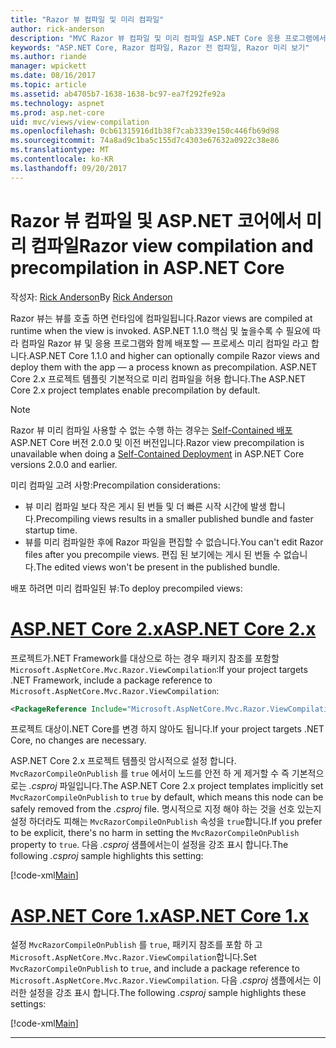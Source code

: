```yaml
---
title: "Razor 뷰 컴파일 및 미리 컴파일"
author: rick-anderson
description: "MVC Razor 뷰 컴파일 및 미리 컴파일 ASP.NET Core 응용 프로그램에서 사용할 수 있도록 하는 방법을 설명 하는 참조 문서입니다."
keywords: "ASP.NET Core, Razor 컴파일, Razor 전 컴파일, Razor 미리 보기"
ms.author: riande
manager: wpickett
ms.date: 08/16/2017
ms.topic: article
ms.assetid: ab4705b7-1638-1638-bc97-ea7f292fe92a
ms.technology: aspnet
ms.prod: asp.net-core
uid: mvc/views/view-compilation
ms.openlocfilehash: 0cb61315916d1b38f7cab3339e150c446fb69d98
ms.sourcegitcommit: 74a8ad9c1ba5c155d7c4303e67632a0922c38e86
ms.translationtype: MT
ms.contentlocale: ko-KR
ms.lasthandoff: 09/20/2017
---
```

# <a name="razor-view-compilation-and-precompilation-in-aspnet-core"></a><span data-ttu-id="8450c-104">Razor 뷰 컴파일 및 ASP.NET 코어에서 미리 컴파일</span><span class="sxs-lookup"><span data-stu-id="8450c-104">Razor view compilation and precompilation in ASP.NET Core</span></span>

<span data-ttu-id="8450c-105">작성자: [Rick Anderson](https://twitter.com/RickAndMSFT)</span><span class="sxs-lookup"><span data-stu-id="8450c-105">By [Rick Anderson](https://twitter.com/RickAndMSFT)</span></span>

<span data-ttu-id="8450c-106">Razor 뷰는 뷰를 호출 하면 런타임에 컴파일됩니다.</span><span class="sxs-lookup"><span data-stu-id="8450c-106">Razor views are compiled at runtime when the view is invoked.</span></span> <span data-ttu-id="8450c-107">ASP.NET 1.1.0 핵심 및 높을수록 수 필요에 따라 컴파일 Razor 뷰 및 응용 프로그램와 함께 배포할 &mdash; 프로세스 미리 컴파일 라고 합니다.</span><span class="sxs-lookup"><span data-stu-id="8450c-107">ASP.NET Core 1.1.0 and higher can optionally compile Razor views and deploy them with the app &mdash; a process known as precompilation.</span></span> <span data-ttu-id="8450c-108">ASP.NET Core 2.x 프로젝트 템플릿 기본적으로 미리 컴파일을 허용 합니다.</span><span class="sxs-lookup"><span data-stu-id="8450c-108">The ASP.NET Core 2.x project templates enable precompilation by default.</span></span>

> [!NOTE]
> <span data-ttu-id="8450c-109">Razor 뷰 미리 컴파일 사용할 수 없는 수행 하는 경우는 [Self-Contained 배포](https://docs.microsoft.com/dotnet/core/deploying/#self-contained-deployments-scd) ASP.NET Core 버전 2.0.0 및 이전 버전입니다.</span><span class="sxs-lookup"><span data-stu-id="8450c-109">Razor view precompilation is unavailable when doing a [Self-Contained Deployment](https://docs.microsoft.com/dotnet/core/deploying/#self-contained-deployments-scd) in ASP.NET Core versions 2.0.0 and earlier.</span></span>

<span data-ttu-id="8450c-110">미리 컴파일 고려 사항:</span><span class="sxs-lookup"><span data-stu-id="8450c-110">Precompilation considerations:</span></span>

* <span data-ttu-id="8450c-111">뷰 미리 컴파일 보다 작은 게시 된 번들 및 더 빠른 시작 시간에 발생 합니다.</span><span class="sxs-lookup"><span data-stu-id="8450c-111">Precompiling views results in a smaller published bundle and faster startup time.</span></span>
* <span data-ttu-id="8450c-112">뷰를 미리 컴파일한 후에 Razor 파일을 편집할 수 없습니다.</span><span class="sxs-lookup"><span data-stu-id="8450c-112">You can't edit Razor files after you precompile views.</span></span> <span data-ttu-id="8450c-113">편집 된 보기에는 게시 된 번들 수 없습니다.</span><span class="sxs-lookup"><span data-stu-id="8450c-113">The edited views won't be present in the published bundle.</span></span> 

<span data-ttu-id="8450c-114">배포 하려면 미리 컴파일된 뷰:</span><span class="sxs-lookup"><span data-stu-id="8450c-114">To deploy precompiled views:</span></span>

# <a name="aspnet-core-2xtabaspnetcore2x"></a>[<span data-ttu-id="8450c-115">ASP.NET Core 2.x</span><span class="sxs-lookup"><span data-stu-id="8450c-115">ASP.NET Core 2.x</span></span>](#tab/aspnetcore2x)

<span data-ttu-id="8450c-116">프로젝트가.NET Framework를 대상으로 하는 경우 패키지 참조를 포함할 `Microsoft.AspNetCore.Mvc.Razor.ViewCompilation`:</span><span class="sxs-lookup"><span data-stu-id="8450c-116">If your project targets .NET Framework, include a package reference to `Microsoft.AspNetCore.Mvc.Razor.ViewCompilation`:</span></span>

```xml
<PackageReference Include="Microsoft.AspNetCore.Mvc.Razor.ViewCompilation" Version="2.0.0" PrivateAssets="All" />
```

<span data-ttu-id="8450c-117">프로젝트 대상이.NET Core를 변경 하지 않아도 됩니다.</span><span class="sxs-lookup"><span data-stu-id="8450c-117">If your project targets .NET Core, no changes are necessary.</span></span>

<span data-ttu-id="8450c-118">ASP.NET Core 2.x 프로젝트 템플릿 암시적으로 설정 합니다. `MvcRazorCompileOnPublish` 를 `true` 에서이 노드를 안전 하 게 제거할 수 즉 기본적으로는 *.csproj* 파일입니다.</span><span class="sxs-lookup"><span data-stu-id="8450c-118">The ASP.NET Core 2.x project templates implicitly set `MvcRazorCompileOnPublish` to `true` by default, which means this node can be safely removed from the *.csproj* file.</span></span> <span data-ttu-id="8450c-119">명시적으로 지정 해야 하는 것을 선호 있는지 설정 하더라도 피해는 `MvcRazorCompileOnPublish` 속성을 `true`합니다.</span><span class="sxs-lookup"><span data-stu-id="8450c-119">If you prefer to be explicit, there's no harm in setting the `MvcRazorCompileOnPublish` property to `true`.</span></span> <span data-ttu-id="8450c-120">다음 *.csproj* 샘플에서는이 설정을 강조 표시 합니다.</span><span class="sxs-lookup"><span data-stu-id="8450c-120">The following *.csproj* sample highlights this setting:</span></span>

[!code-xml[Main](view-compilation\sample\MvcRazorCompileOnPublish2.csproj?highlight=5)]

# <a name="aspnet-core-1xtabaspnetcore1x"></a>[<span data-ttu-id="8450c-121">ASP.NET Core 1.x</span><span class="sxs-lookup"><span data-stu-id="8450c-121">ASP.NET Core 1.x</span></span>](#tab/aspnetcore1x)

<span data-ttu-id="8450c-122">설정 `MvcRazorCompileOnPublish` 를 `true`, 패키지 참조를 포함 하 고 `Microsoft.AspNetCore.Mvc.Razor.ViewCompilation`합니다.</span><span class="sxs-lookup"><span data-stu-id="8450c-122">Set `MvcRazorCompileOnPublish` to `true`, and include a package reference to `Microsoft.AspNetCore.Mvc.Razor.ViewCompilation`.</span></span> <span data-ttu-id="8450c-123">다음 *.csproj* 샘플에서는 이러한 설정을 강조 표시 합니다.</span><span class="sxs-lookup"><span data-stu-id="8450c-123">The following *.csproj* sample highlights these settings:</span></span>

[!code-xml[Main](view-compilation\sample\MvcRazorCompileOnPublish.csproj?highlight=5,12)]

---
